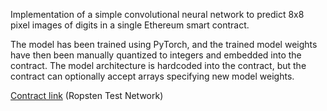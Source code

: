 Implementation of a simple convolutional neural network to predict 8x8 pixel images of digits in a single Ethereum smart contract.

The model has been trained using PyTorch, and the trained model weights have then been manually quantized to integers and embedded into the contract. The model architecture is hardcoded into the contract, but the contract can optionally accept arrays specifying new model weights.

[Contract link](https://ropsten.etherscan.io/address/0xc135b522efe670ccb1466ea655c8dea6ac6a96cd) (Ropsten Test Network)
